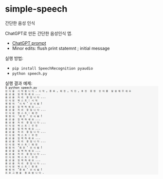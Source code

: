 # simple-speech
간단한 음성 인식 

ChatGPT로 만든 간단한 음성인식 앱. 

* [ChatGPT prompt](https://chatgpt.com/share/677db95c-fc44-8003-87b8-3e6cb551f4e4)
* Minor edits: flush print statemnt ; initial message

실행 방법:
* `pip install SpeechRecognition pyaudio`
* `python speech.py` 

실행 결과 예제:
   ![speech recog example](speech.png)

